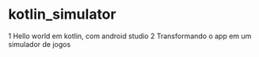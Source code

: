 # kotlin_simulator
1 Hello world em kotlin, com android studio
2 Transformando o app em um simulador de jogos
